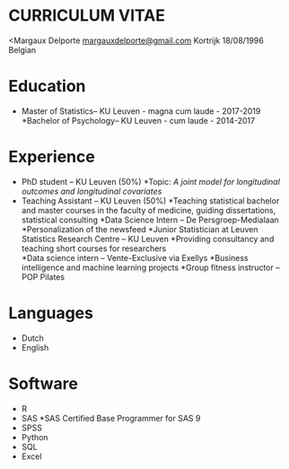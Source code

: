 # CURRICULUM VITAE 

<Margaux Delporte
margauxdelporte@gmail.com
Kortrijk 18/08/1996
Belgian

# Education

* Master of Statistics– KU Leuven - magna cum laude - 2017-2019
*Bachelor of Psychology– KU Leuven - cum laude - 2014-2017

# Experience
* PhD student – KU Leuven (50%)
 *Topic:  _A joint model for longitudinal outcomes and longitudinal covariates_ 
* Teaching Assistant – KU Leuven (50%)
 *Teaching statistical bachelor and master courses in the faculty of medicine, guiding dissertations, statistical consulting
*Data Science Intern – De Persgroep-Medialaan 
 *Personalization of the newsfeed 
*Junior Statistician at Leuven Statistics Research Centre – KU Leuven
 *Providing consultancy and teaching short courses for researchers  
*Data science intern – Vente-Exclusive via Exellys
 *Business intelligence and machine learning projects
*Group fitness instructor – POP Pilates

# Languages
* Dutch
* English

# Software
*	R
*	SAS 
 *SAS Certified Base Programmer for SAS 9
* SPSS
* Python
* SQL
* Excel
 
